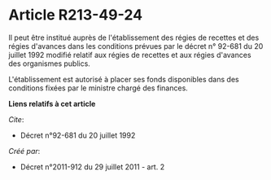 # Article R213-49-24

Il peut être institué auprès de l'établissement des régies de recettes et des régies d'avances dans les conditions prévues
par le décret n° 92-681 du 20 juillet 1992 modifié relatif aux régies de recettes et aux régies d'avances des organismes
publics.

L'établissement est autorisé à placer ses fonds disponibles dans des conditions fixées par le ministre chargé des finances.

**Liens relatifs à cet article**

_Cite_:

  - Décret n°92-681 du 20 juillet 1992

_Créé par_:

  - Décret n°2011-912 du 29 juillet 2011 - art. 2
